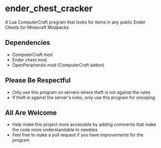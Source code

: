 # ender_chest_cracker
A Lua ComputerCraft program that looks for items in any public Ender Chests for Minecraft Modpacks

## Dependencies
* ComputerCraft mod
* Ender chest mod
* OpenPeripherals mod (ComputerCraft addon)

## Please Be Respectful
* Only use this program on servers where theft is not against the rules
* If theft is against the server's rules, only use this program for snooping

## All Are Welcome
* Help make this project more accessible by adding comments that make the code more understandable to newbies
* Feel free to make a pull request if you have improvements for the program
